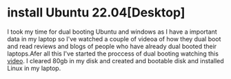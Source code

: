 # install Ubuntu 22.04[Desktop] 



I took my time for dual booting Ubuntu and windows as I have a important data in my laptop so I've watched a couple of videoa of how they dual boot and read reviews and blogs of people who have already dual booted their laptops.Afer all this I've started the proccess of dual booting watching this [video](https://www.youtube.com/watch?v=QKn5U2esuRk). I cleared 80gb in my disk and created and bootable disk and installed Linux in my laptop.
